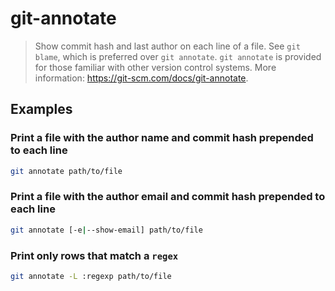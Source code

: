 # git-annotate

> Show commit hash and last author on each line of a file. See `git blame`, which is preferred over `git annotate`. `git annotate` is provided for those familiar with other version control systems. More information: <https://git-scm.com/docs/git-annotate>.

## Examples

### Print a file with the author name and commit hash prepended to each line

```bash
git annotate path/to/file
```

### Print a file with the author email and commit hash prepended to each line

```bash
git annotate [-e|--show-email] path/to/file
```

### Print only rows that match a `regex`

```bash
git annotate -L :regexp path/to/file
```
